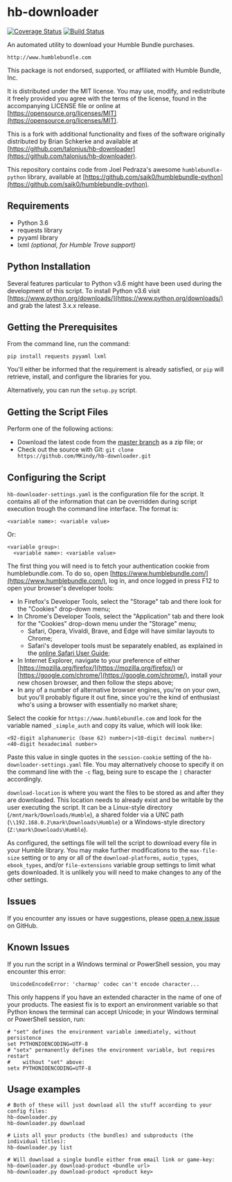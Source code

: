 # hb-downloader
[![Coverage Status](https://coveralls.io/repos/github/MKindy/hb-downloader/badge.svg)](https://coveralls.io/github/MKindy/hb-downloader)
[![Build Status](https://travis-ci.org/MKindy/hb-downloader.svg)](https://travis-ci.org/MKindy/hb-downloader)

An automated utility to download your Humble Bundle purchases.

    http://www.humblebundle.com

This package is not endorsed, supported, or affiliated with Humble Bundle, Inc.

It is distributed under the MIT license. You may use, modify, and redistribute it freely provided you agree with the terms of the license, found in the accompanying LICENSE file or online at [https://opensource.org/licenses/MIT](https://opensource.org/licenses/MIT).

This is a fork with additional functionality and fixes of the software originally distributed by Brian Schkerke and available at [https://github.com/talonius/hb-downloader](https://github.com/talonius/hb-downloader).

This repository contains code from Joel Pedraza's awesome `humblebundle-python` library, available at [https://github.com/saik0/humblebundle-python](https://github.com/saik0/humblebundle-python).

## Requirements
* Python 3.6
* requests library
* pyyaml library
* lxml _(optional, for Humble Trove support)_

## Python Installation
Several features particular to Python v3.6 might have been used during the development of this script.  To install Python v3.6 visit [https://www.python.org/downloads/](https://www.python.org/downloads/) and grab the latest 3.x.x release.

## Getting the Prerequisites
From the command line, run the command:

    pip install requests pyyaml lxml

You'll either be informed that the requirement is already satisfied, or `pip` will retrieve, install, and configure the libraries for you.

Alternatively, you can run the `setup.py` script.

## Getting the Script Files
Perform one of the following actions:
* Download the latest code from the [master branch](https://github.com/MKindy/hb-downloader/archive/master.zip) as a zip file; or
* Check out the source with Git: `git clone https://github.com/MKindy/hb-downloader.git`

## Configuring the Script
`hb-downloader-settings.yaml` is the configuration file for the script.  It contains all of the information that can be overridden during script execution trough the command line interface. The format is:

    <variable name>: <variable value>

Or:

    <variable group>:
      <variable name>: <variable value>

The first thing you will need is to fetch your authentication cookie from humblebundle.com.  To do so, open [https://www.humblebundle.com/](https://www.humblebundle.com/), log in, and once logged in press F12 to open your browser's developer tools:
* In Firefox's Developer Tools, select the "Storage" tab and there look for the "Cookies" drop-down menu;
* In Chrome's Developer Tools, select the "Application" tab and there look for the "Cookies" drop-down menu under the "Storage" menu;
  * Safari, Opera, Vivaldi, Brave, and Edge will have similar layouts to Chrome;
  * Safari's developer tools must be separately enabled, as explained in the [online Safari User Guide](https://support.apple.com/guide/safari/use-the-developer-tools-in-the-develop-menu-sfri20948/mac);
* In Internet Explorer, navigate to your preference of either [https://mozilla.org/firefox/](https://mozilla.org/firefox/) or [https://google.com/chrome/](https://google.com/chrome/), install your new chosen browser, and then follow the steps above;
* In any of a number of alternative browser engines, you're on your own, but you'll probably figure it out fine, since you're the kind of enthusiast who's using a browser with essentially no market share;

Select the cookie for `https://www.humblebundle.com` and look for the variable named `_simple_auth` and copy its value, which will look like:

    <92-digit alphanumeric (base 62) number>|<10-digit decimal number>|<40-digit hexadecimal number>

Paste this value in single quotes in the `session-cookie` setting of the `hb-downloader-settings.yaml` file. You may alternatively choose to specify it on the command line with the `-c` flag, being sure to escape the `|` character accordingly.

`download-location` is where you want the files to be stored as and after they are downloaded.  This location needs to already exist and be writable by the user executing the script.  It can be a Linux-style directory (`/mnt/mark/Downloads/Humble`), a shared folder via a UNC path (`\\192.168.0.2\mark\Downloads\Humble`) or a Windows-style directory (`Z:\mark\Downloads\Humble`).

As configured, the settings file will tell the script to download every file in your Humble library. You may make further modifications to the `max-file-size` setting or to any or all of the `download-platforms`, `audio_types`, `ebook_types`, and/or `file-extensions` variable group settings to limit what gets downloaded.  It is unlikely you will need to make changes to any of the other settings.

## Issues
If you encounter any issues or have suggestions, please [open a new issue](https://github.com/MKindy/hb-downloader/issues) on GitHub.

## Known Issues
If you run the script in a Windows terminal or PowerShell session, you may encounter this error:

     UnicodeEncodeError: 'charmap' codec can't encode character...

This only happens if you have an extended character in the name of one of your products.  The easiest fix is to export an environment variable so that Python knows the terminal can accept Unicode; in your Windows terminal or PowerShell session, run:
```pwsh
# "set" defines the environment variable immediately, without persistence
set PYTHONIOENCODING=UTF-8
# "setx" permanently defines the environment variable, but requires restart
#    without "set" above:
setx PYTHONIOENCODING=UTF-8
```

## Usage examples
```pwsh
# Both of these will just download all the stuff according to your config files:
hb-downloader.py
hb-downloader.py download

# Lists all your products (the bundles) and subproducts (the individual titles):
hb-downloader.py list

# Will download a single bundle either from email link or game-key:
hb-downloader.py download-product <bundle url>
hb-downloader.py download-product <product key>
```
